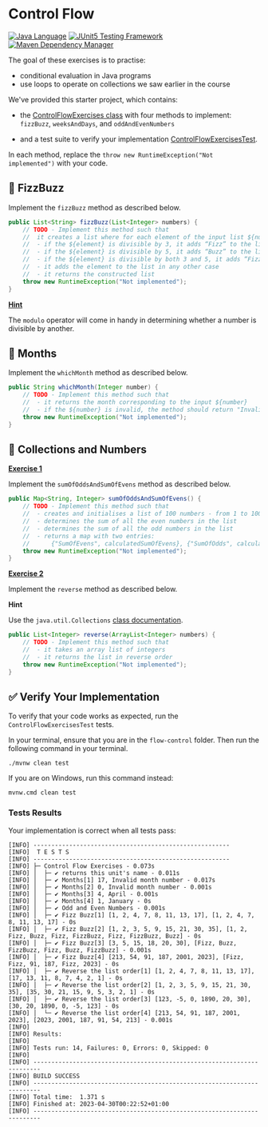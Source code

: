 # Control Flow

[![Java Language](https://img.shields.io/badge/PLATFORM-OpenJDK-3A75B0.svg?style=for-the-badge)][1]
[![JUnit5 Testing Framework](https://img.shields.io/badge/testing%20framework-JUnit5-26A162.svg?style=for-the-badge)][3]
[![Maven Dependency Manager](https://img.shields.io/badge/dependency%20manager-Maven-AA215A.svg?style=for-the-badge)][4]

The goal of these exercises is to practise:
- conditional evaluation in Java programs
- use loops to operate on collections we saw earlier in the course

We've provided this starter project, which contains:

- the [ControlFlowExercises class][5] with four methods to implement: `fizzBuzz`, `weeksAndDays`, and `oddAndEvenNumbers`

- and a test suite to verify your implementation [ControlFlowExercisesTest][6].

In each method, replace the `throw new RuntimeException("Not implemented")` with your code.

## :bee: FizzBuzz

Implement the `fizzBuzz` method as described below.

```java
public List<String> fizzBuzz(List<Integer> numbers) {
    // TODO - Implement this method such that 
    //  it creates a list where for each element of the input list ${numbers}
    //  - if the ${element} is divisible by 3, it adds “Fizz” to the list 
    //  - if the ${element} is divisible by 5, it adds “Buzz” to the list 
    //  - if the ${element} is divisible by both 3 and 5, it adds “FizzBuzz” to the list 
    //  - it adds the element to the list in any other case 
    //  - it returns the constructed list
    throw new RuntimeException("Not implemented");
}
```

**<ins>Hint</ins>** <br/>

The `modulo` operator will come in handy in determining whether a number is divisible by another.

## :date: Months

Implement the `whichMonth` method as described below.

```java
public String whichMonth(Integer number) {
    // TODO - Implement this method such that
    //  - it returns the month corresponding to the input ${number}
    //  - if the ${number} is invalid, the method should return "Invalid month number"
    throw new RuntimeException("Not implemented");
}
```

## :100: Collections and Numbers

**<ins>Exercise 1</ins>**

Implement the `sumOfOddsAndSumOfEvens` method as described below.

```java
public Map<String, Integer> sumOfOddsAndSumOfEvens() {
    // TODO - Implement this method such that
    //  - creates and initialises a list of 100 numbers - from 1 to 100
    //  - determines the sum of all the even numbers in the list
    //  - determines the sum of all the odd numbers in the list
    //  - returns a map with two entries:
    //      {"SumOfEvens", calculatedSumOfEvens}, {"SumOfOdds", calculatedSumOfOdds}
    throw new RuntimeException("Not implemented");
}
```

**<ins>Exercise 2</ins>**

Implement the `reverse` method as described below.

**Hint** <br/>

Use the `java.util.Collections` [class documentation][2].

```java
public List<Integer> reverse(ArrayList<Integer> numbers) {
    // TODO - Implement this method such that
    //  - it takes an array list of integers
    //  - it returns the list in reverse order
    throw new RuntimeException("Not implemented");
}
```

## :white_check_mark: Verify Your Implementation

To verify that your code works as expected, run the `ControlFlowExercisesTest` tests.

In your terminal, ensure that you are in the `flow-control` folder.
Then run the following command in your terminal.

```shell
./mvnw clean test
```

If you are on Windows, run this command instead:

```shell
mvnw.cmd clean test
```

### Tests Results

Your implementation is correct when all tests pass:

```shell
[INFO] -------------------------------------------------------
[INFO]  T E S T S
[INFO] -------------------------------------------------------
[INFO] ├─ Control Flow Exercises - 0.073s
[INFO] │  ├─ ✔ returns this unit's name - 0.011s
[INFO] │  ├─ ✔ Months[1] 17, Invalid month number - 0.017s
[INFO] │  ├─ ✔ Months[2] 0, Invalid month number - 0.001s
[INFO] │  ├─ ✔ Months[3] 4, April - 0.001s
[INFO] │  ├─ ✔ Months[4] 1, January - 0s
[INFO] │  ├─ ✔ Odd and Even Numbers - 0.001s
[INFO] │  ├─ ✔ Fizz Buzz[1] [1, 2, 4, 7, 8, 11, 13, 17], [1, 2, 4, 7, 8, 11, 13, 17] - 0s
[INFO] │  ├─ ✔ Fizz Buzz[2] [1, 2, 3, 5, 9, 15, 21, 30, 35], [1, 2, Fizz, Buzz, Fizz, FizzBuzz, Fizz, FizzBuzz, Buzz] - 0s
[INFO] │  ├─ ✔ Fizz Buzz[3] [3, 5, 15, 18, 20, 30], [Fizz, Buzz, FizzBuzz, Fizz, Buzz, FizzBuzz] - 0.001s
[INFO] │  ├─ ✔ Fizz Buzz[4] [213, 54, 91, 187, 2001, 2023], [Fizz, Fizz, 91, 187, Fizz, 2023] - 0s
[INFO] │  ├─ ✔ Reverse the list order[1] [1, 2, 4, 7, 8, 11, 13, 17], [17, 13, 11, 8, 7, 4, 2, 1] - 0s
[INFO] │  ├─ ✔ Reverse the list order[2] [1, 2, 3, 5, 9, 15, 21, 30, 35], [35, 30, 21, 15, 9, 5, 3, 2, 1] - 0s
[INFO] │  ├─ ✔ Reverse the list order[3] [123, -5, 0, 1890, 20, 30], [30, 20, 1890, 0, -5, 123] - 0s
[INFO] │  └─ ✔ Reverse the list order[4] [213, 54, 91, 187, 2001, 2023], [2023, 2001, 187, 91, 54, 213] - 0.001s
[INFO] 
[INFO] Results:
[INFO] 
[INFO] Tests run: 14, Failures: 0, Errors: 0, Skipped: 0
[INFO] 
[INFO] ------------------------------------------------------------------------
[INFO] BUILD SUCCESS
[INFO] ------------------------------------------------------------------------
[INFO] Total time:  1.371 s
[INFO] Finished at: 2023-04-30T00:22:52+01:00
[INFO] ------------------------------------------------------------------------
```

[1]: https://docs.oracle.com/javase/17/docs/api/index.html
[2]: https://docs.oracle.com/en/java/javase/17/docs/api/java.base/java/util/Collections.html
[3]: https://junit.org/junit5/
[4]: https://maven.apache.org/
[5]: src/main/java/com/cbfacademy/ControlFlowExercises.java
[6]: src/test/java/com/cbfacademy/ControlFlowExercisesTest.java